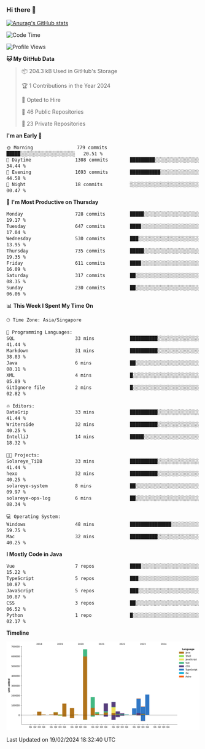 ### Hi there 👋

[![Anurag's GitHub stats](https://github-readme-stats.vercel.app/api?username=xiumu2017&show_icons=true&theme=radical)](https://github.com/anuraghazra/github-readme-stats)

<!--
**xiumu2017/xiumu2017** is a ✨ _special_ ✨ repository because its `README.md` (this file) appears on your GitHub profile.

Here are some ideas to get you started:

- 🔭 I’m currently working on ...
- 🌱 I’m currently learning ...
- 👯 I’m looking to collaborate on ...
- 🤔 I’m looking for help with ...
- 💬 Ask me about ...
- 📫 How to reach me: ...
- 😄 Pronouns: ...
- ⚡ Fun fact: ...
-->

<!--START_SECTION:waka-->
![Code Time](http://img.shields.io/badge/Code%20Time-1%2C963%20hrs%2048%20mins-blue)

![Profile Views](http://img.shields.io/badge/Profile%20Views-0-blue)

**🐱 My GitHub Data** 

> 📦 204.3 kB Used in GitHub's Storage 
 > 
> 🏆 1 Contributions in the Year 2024
 > 
> 💼 Opted to Hire
 > 
> 📜 46 Public Repositories 
 > 
> 🔑 23 Private Repositories 
 > 
**I'm an Early 🐤** 

```text
🌞 Morning                779 commits         █████░░░░░░░░░░░░░░░░░░░░   20.51 % 
🌆 Daytime                1308 commits        █████████░░░░░░░░░░░░░░░░   34.44 % 
🌃 Evening                1693 commits        ███████████░░░░░░░░░░░░░░   44.58 % 
🌙 Night                  18 commits          ░░░░░░░░░░░░░░░░░░░░░░░░░   00.47 % 
```
📅 **I'm Most Productive on Thursday** 

```text
Monday                   728 commits         █████░░░░░░░░░░░░░░░░░░░░   19.17 % 
Tuesday                  647 commits         ████░░░░░░░░░░░░░░░░░░░░░   17.04 % 
Wednesday                530 commits         ███░░░░░░░░░░░░░░░░░░░░░░   13.95 % 
Thursday                 735 commits         █████░░░░░░░░░░░░░░░░░░░░   19.35 % 
Friday                   611 commits         ████░░░░░░░░░░░░░░░░░░░░░   16.09 % 
Saturday                 317 commits         ██░░░░░░░░░░░░░░░░░░░░░░░   08.35 % 
Sunday                   230 commits         ██░░░░░░░░░░░░░░░░░░░░░░░   06.06 % 
```


📊 **This Week I Spent My Time On** 

```text
🕑︎ Time Zone: Asia/Singapore

💬 Programming Languages: 
SQL                      33 mins             ██████████░░░░░░░░░░░░░░░   41.44 % 
Markdown                 31 mins             ██████████░░░░░░░░░░░░░░░   38.83 % 
Java                     6 mins              ██░░░░░░░░░░░░░░░░░░░░░░░   08.11 % 
XML                      4 mins              █░░░░░░░░░░░░░░░░░░░░░░░░   05.89 % 
GitIgnore file           2 mins              █░░░░░░░░░░░░░░░░░░░░░░░░   02.82 % 

🔥 Editors: 
DataGrip                 33 mins             ██████████░░░░░░░░░░░░░░░   41.44 % 
Writerside               32 mins             ██████████░░░░░░░░░░░░░░░   40.25 % 
IntelliJ                 14 mins             █████░░░░░░░░░░░░░░░░░░░░   18.32 % 

🐱‍💻 Projects: 
Solareye_TiDB            33 mins             ██████████░░░░░░░░░░░░░░░   41.44 % 
hexo                     32 mins             ██████████░░░░░░░░░░░░░░░   40.25 % 
solareye-system          8 mins              ██░░░░░░░░░░░░░░░░░░░░░░░   09.97 % 
solareye-ops-log         6 mins              ██░░░░░░░░░░░░░░░░░░░░░░░   08.34 % 

💻 Operating System: 
Windows                  48 mins             ███████████████░░░░░░░░░░   59.75 % 
Mac                      32 mins             ██████████░░░░░░░░░░░░░░░   40.25 % 
```

**I Mostly Code in Java** 

```text
Vue                      7 repos             ████░░░░░░░░░░░░░░░░░░░░░   15.22 % 
TypeScript               5 repos             ███░░░░░░░░░░░░░░░░░░░░░░   10.87 % 
JavaScript               5 repos             ███░░░░░░░░░░░░░░░░░░░░░░   10.87 % 
CSS                      3 repos             ██░░░░░░░░░░░░░░░░░░░░░░░   06.52 % 
Python                   1 repo              █░░░░░░░░░░░░░░░░░░░░░░░░   02.17 % 
```



**Timeline**

![Lines of Code chart](https://raw.githubusercontent.com/xiumu2017/xiumu2017/main/assets/bar_graph.png)


 Last Updated on 19/02/2024 18:32:40 UTC
<!--END_SECTION:waka-->
